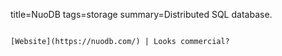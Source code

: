 title=NuoDB
tags=storage
summary=Distributed SQL database.
~~~~~~

[Website](https://nuodb.com/) | Looks commercial?
